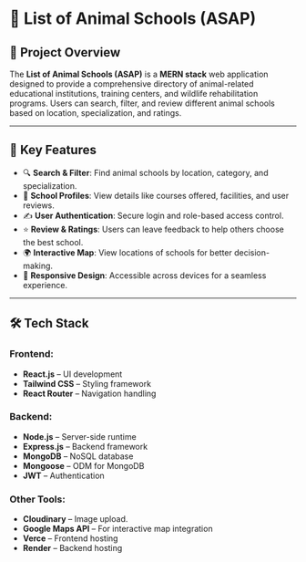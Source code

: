 # 🐾 List of Animal Schools (ASAP)

## 📌 Project Overview
The **List of Animal Schools (ASAP)** is a **MERN stack** web application designed to provide a comprehensive directory of animal-related educational institutions, training centers, and wildlife rehabilitation programs. Users can search, filter, and review different animal schools based on location, specialization, and ratings.

---

## 🚀 Key Features
- 🔍 **Search & Filter**: Find animal schools by location, category, and specialization.
- 🏫 **School Profiles**: View details like courses offered, facilities, and user reviews.
- ✍ **User Authentication**: Secure login and role-based access control.
- ⭐ **Review & Ratings**: Users can leave feedback to help others choose the best school.
- 🌍 **Interactive Map**: View locations of schools for better decision-making.
- 📱 **Responsive Design**: Accessible across devices for a seamless experience.

---

## 🛠 Tech Stack
### **Frontend:**
- **React.js** – UI development
- **Tailwind CSS** – Styling framework
- **React Router** – Navigation handling

### **Backend:**
- **Node.js** – Server-side runtime
- **Express.js** – Backend framework
- **MongoDB** – NoSQL database
- **Mongoose** – ODM for MongoDB
- **JWT** – Authentication
















### **Other Tools:**
- **Cloudinary** – Image upload.
- **Google Maps API** – For interactive map integration
- **Verce** – Frontend hosting
- **Render** – Backend hosting

